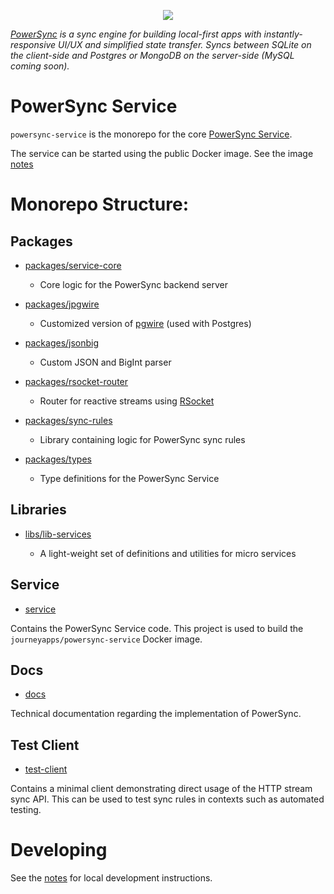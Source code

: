 <p align="center">
  <a href="https://www.powersync.com" target="_blank"><img src="https://github.com/powersync-ja/.github/assets/7372448/d2538c43-c1a0-4c47-9a76-41462dba484f"/></a>
</p>

_[PowerSync](https://www.powersync.com) is a sync engine for building local-first apps with instantly-responsive UI/UX and simplified state transfer. Syncs between SQLite on the client-side and Postgres or MongoDB on the server-side (MySQL coming soon)._

# PowerSync Service

`powersync-service` is the monorepo for the core [PowerSync Service](https://docs.powersync.com/architecture/powersync-service).

The service can be started using the public Docker image. See the image [notes](./service/README.md)

# Monorepo Structure:

## Packages

- [packages/service-core](./packages/service-core/README.md)

  - Core logic for the PowerSync backend server

- [packages/jpgwire](./packages/jpgwire/README.md)

  - Customized version of [pgwire](https://www.npmjs.com/package/pgwire?activeTab=dependencies) (used with Postgres)

- [packages/jsonbig](./packages/jsonbig/README.md)

  - Custom JSON and BigInt parser

- [packages/rsocket-router](./packages/rsocket-router/README.md)

  - Router for reactive streams using [RSocket](https://rsocket.io/)

- [packages/sync-rules](./packages/sync-rules/README.md)

  - Library containing logic for PowerSync sync rules

- [packages/types](./packages/types/)
  - Type definitions for the PowerSync Service

## Libraries

- [libs/lib-services](./libs/lib-services/README.md)

  - A light-weight set of definitions and utilities for micro services

## Service

- [service](./service/README.md)

Contains the PowerSync Service code. This project is used to build the `journeyapps/powersync-service` Docker image.

## Docs

- [docs](./docs/README.md)

Technical documentation regarding the implementation of PowerSync.

## Test Client

- [test-client](./test-client/README.md)

Contains a minimal client demonstrating direct usage of the HTTP stream sync API. This can be used to test sync rules in contexts such as automated testing.

# Developing

See the [notes](./DEVELOP.md) for local development instructions.
